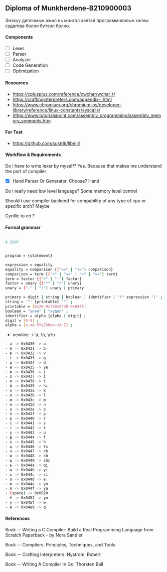 ## Diploma of Munkherdene-B210900003

Энэхүү дипломын ажил нь монгол хэлтэй программчлалын хэлны судалгаа болон бүтээл болно.

#### Components

- [ ] Lexer
- [ ] Parser
- [ ] Analyzer
- [ ] Code Generation
- [ ] Optimization

#### Resources

- https://cplusplus.com/reference/cwchar/wchar_t/
- https://craftinginterpreters.com/appendix-i.html
- https://www.chromium.org/chromium-os/developer-library/reference/linux-constants/syscalls/
- https://www.tutorialspoint.com/assembly_programming/assembly_memory_segments.htm

#### For Test

- https://github.com/sustrik/libmill

#### Workflow & Requirements

Do i have to write lexer by myself?
Yes. Because that makes me understand the part of compiler

- [x] Hand Parser Or Generator. Choose?
      Hand

Do i really need low level language?
Some memory level control

Should i use compiler backend for compability of any type of cpu or specific arch?
Maybe

Cyrillic to en ?

#### Formal grammar

```sh

# EBNF


program = {statement}

expression = equality
equality = comparison {("==" | "!=") comparison}
comparison = term {("<" | "<=" | ">" | ">=") term}
term = factor {("+" | "-") factor}
factor = unary {("*" | "/") unary}
unary = ("-" | "!") unary | primary

primary = digit | string | boolean | identifier | "(" expression ")" ;
string = '"' {printable} '"' ;
printable = [0x20-0x7E0x0430-0x044F]
boolean = "үнэн" | "худал" ;
identifier = alpha {alpha | digit} ;
digit = [0-9] ;
alpha = [а-яА-ЯҮүЁёӨөa-zA-Z] ;

```

- newline -> \r, \n, \r\n

```sh
- а -> 0x0430 -> a
- б -> 0x0431 -> b
- в -> 0x0432 -> v
- г -> 0x0433 -> g
- д -> 0x0434 -> d
- е -> 0x0435 -> ye
- ж -> 0x0436 -> j
- з -> 0x0437 -> z
- и -> 0x0438 -> i
- й -> 0x0439 -> hi
- к -> 0x043a -> k
- л -> 0x043b -> l
- м -> 0x043c -> m
- н -> 0x043d -> n
- о -> 0x043e -> o
- п -> 0x043f -> p
- р -> 0x0440 -> r
- с -> 0x0441 -> s
- т -> 0x0442 -> t
- у -> 0x0443 -> u
- ф -> 0x0444 -> f
- х -> 0x0445 -> h
- ц -> 0x0446 -> ts
- ч -> 0x0447 -> ch
- ш -> 0x0448 -> sh
- щ -> 0x0449 -> shc
- ъ -> 0x044a -> qi
- ы -> 0x044b -> yi
- ь -> 0x044c -> zi
- э -> 0x044d -> e
- ю -> 0x044e -> yu
- я -> 0x044f -> ya
- (space) -> 0x0020
- ё -> 0x0451 -> yo
- ү -> 0x04af -> w
- ө -> 0x04e9 -> q
```

#### References

Book -- Writing a C Compiler: Build a Real Programming Language from Scratch Paperback - by Nora Sandler

Book -- Compilers: Principles, Techniques, and Tools

Book -- Crafting Interpreters: Nystrom, Robert

Book -- Writing A Compiler In Go: Thorsten Ball
